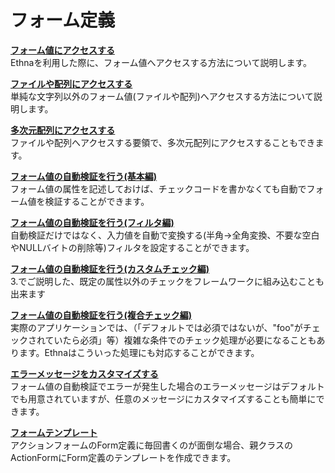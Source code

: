 # フォーム定義
**[フォーム値にアクセスする](dev_guide-form-overview.md "ethna-document-dev\_guide-form-overview (1240d)")**  
Ethnaを利用した際に、フォーム値へアクセスする方法について説明します。

**[ファイルや配列にアクセスする](dev_guide-form-type.md "ethna-document-dev\_guide-form-type (1006d)")**  
単純な文字列以外のフォーム値(ファイルや配列)へアクセスする方法について説明します。

**[多次元配列にアクセスする](dev_guide-form-multiarray.md "ethna-document-dev\_guide-form-multiarray (737d)")**  
ファイルや配列へアクセスする要領で、多次元配列にアクセスすることもできます。

**[フォーム値の自動検証を行う(基本編)](dev_guide-form-validate.md "ethna-document-dev\_guide-form-validate (737d)")**  
フォーム値の属性を記述しておけば、チェックコードを書かなくても自動でフォーム値を検証することができます。

**[フォーム値の自動検証を行う(フィルタ編)](dev_guide-form-filter.md "ethna-document-dev\_guide-form-filter (619d)")**  
自動検証だけではなく、入力値を自動で変換する(半角→全角変換、不要な空白やNULLバイトの削除等)フィルタを設定することができます。

**[フォーム値の自動検証を行う(カスタムチェック編)](dev_guide-form-customvalidate.md "ethna-document-dev\_guide-form-customvalidate (1120d)")**  
3.でご説明した、既定の属性以外のチェックをフレームワークに組み込むことも出来ます

**[フォーム値の自動検証を行う(複合チェック編)](dev_guide-form-complexvalidate.md "ethna-document-dev\_guide-form-complexvalidate (1240d)")**  
実際のアプリケーションでは、（「デフォルトでは必須ではないが、"foo"がチェックされていたら必須」等）複雑な条件でのチェック処理が必要になることもあります。Ethnaはこういった処理にも対応することができます。

**[エラーメッセージをカスタマイズする](dev_guide-form-message.md "ethna-document-dev\_guide-form-message (619d)")**  
フォーム値の自動検証でエラーが発生した場合のエラーメッセージはデフォルトでも用意されていますが、任意のメッセージにカスタマイズすることも簡単にできます。

**[フォームテンプレート](dev_guide-form_template.md "ethna-document-dev\_guide-form\_template (737d)")**  
アクションフォームのForm定義に毎回書くのが面倒な場合、親クラスのActionFormにForm定義のテンプレートを作成できます。

